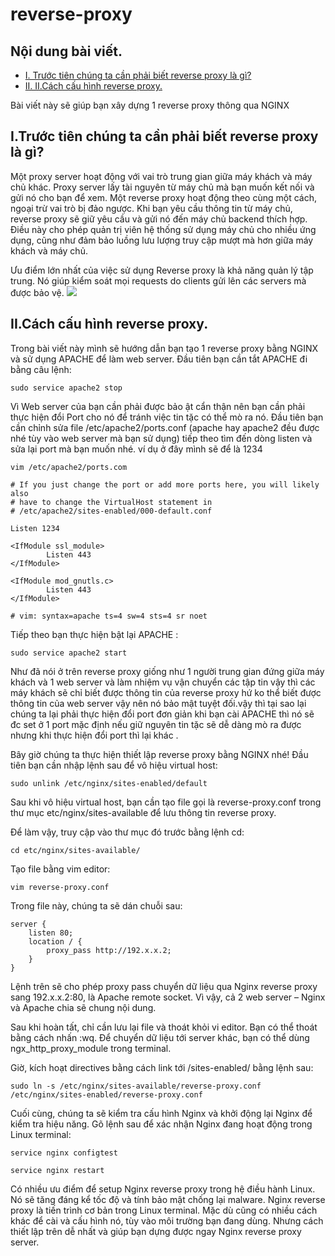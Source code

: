 # reverse-proxy
## Nội dung bài viết.
- [I. Trước tiên chúng ta cần phải biết reverse proxy là gì?](#1)
- [II. II.Cách cấu hình reverse proxy.](#2)

Bài viết này sẽ giúp bạn xây dựng 1 reverse proxy thông qua NGINX

## I.Trước tiên chúng ta cần phải biết reverse proxy là gì?<a name="1"></a>
Một proxy server hoạt động với vai trò trung gian giữa máy khách và máy chủ khác. Proxy server lấy tài nguyên từ máy chủ mà bạn muốn kết nối và gửi nó cho bạn để xem. Một reverse proxy hoạt động theo cùng một cách, ngoại trừ vai trò bị đảo ngược. Khi bạn yêu cầu thông tin từ máy chủ, reverse proxy sẽ giữ yêu cầu và gửi nó đến máy chủ backend thích hợp. Điều này cho phép quản trị viên hệ thống sử dụng máy chủ cho nhiều ứng dụng, cũng như đảm bảo luồng lưu lượng truy cập mượt mà hơn giữa máy khách và máy chủ.

Ưu điểm lớn nhất của việc sử dụng Reverse proxy là khả năng quản lý tập trung. Nó giúp kiểm soát mọi requests do clients gửi lên các servers mà được bảo vệ.
<img src="https://www.maketecheasier.com/assets/uploads/2019/03/reverse-proxy-featured-800x400.png.webp">
## II.Cách cấu hình reverse proxy.<a name="2"></a>
Trong bài viết này mình sẽ hướng dẫn bạn tạo 1 reverse proxy bằng NGINX và sử dụng APACHE để làm web server.
Đầu tiên bạn cần tắt APACHE đi bằng câu lệnh:
```
sudo service apache2 stop
```
Vì Web server của bạn cần phải được bảo ật cẩn thận nên bạn cần phải thực hiện đổi Port cho nó để tránh việc tin tặc có thể mò ra nó.
Đầu tiên bạn cần chỉnh sửa file /etc/apache2/ports.conf (apache hay apache2 đều được nhé tùy vào web server mà bạn sử dụng) tiếp theo tìm đến dòng listen và sửa lại port mà bạn muốn nhé. ví dụ ở đây mình sẽ để là 1234
```
vim /etc/apache2/ports.com
```
```
# If you just change the port or add more ports here, you will likely also
# have to change the VirtualHost statement in
# /etc/apache2/sites-enabled/000-default.conf

Listen 1234

<IfModule ssl_module>
        Listen 443
</IfModule>

<IfModule mod_gnutls.c>
        Listen 443
</IfModule>

# vim: syntax=apache ts=4 sw=4 sts=4 sr noet
```
Tiếp theo bạn thực hiện bật lại APACHE :
```
sudo service apache2 start
```
Như đã nói ở trên reverse proxy giống như 1 người trung gian đứng giữa máy khách và 1 web server và làm nhiệm vụ vận chuyển các tập tin vậy thì các máy khách sẽ chỉ biết được thông tin của reverse proxy hứ ko thể biết được thông tin của web server vậy nên nó bảo mật tuyệt đối.vậy thì tại sao lại chúng ta lại phải thực hiện đổi port đơn giản khi bạn cài APACHE thì nó sẽ đc set ở 1 port mặc định nếu giữ nguyên tin tặc sẽ dễ dàng mò ra được nhưng khi thực hiện đổi port thì lại khác .

Bây giờ chúng ta thực hiện thiết lập reverse proxy bằng NGINX nhé!
Đầu tiên bạn cần nhập lệnh sau để vô hiệu virtual host:
```
sudo unlink /etc/nginx/sites-enabled/default
```
Sau khi vô hiệu virtual host, bạn cần tạo file gọi là reverse-proxy.conf trong thư mục etc/nginx/sites-available để lưu thông tin reverse proxy.

Để làm vậy, truy cập vào thư mục đó trước bằng lệnh cd:
```
cd etc/nginx/sites-available/
```
Tạo file bằng vim editor:
```
vim reverse-proxy.conf
```
Trong file này, chúng ta sẽ dán chuỗi sau:
```
server {
    listen 80;
    location / {
        proxy_pass http://192.x.x.2;
    }
}
```
Lệnh trên sẽ cho phép proxy pass chuyển dữ liệu qua Nginx reverse proxy sang 192.x.x.2:80, là Apache remote socket. Vì vậy, cả 2 web server – Nginx và Apache chia sẽ chung nội dung.

Sau khi hoàn tất, chỉ cần lưu lại file và thoát khỏi vi editor. Bạn có thể thoát bằng cách nhấn :wq.
Để chuyển dữ liệu tới server khác, bạn có thể dùng ngx_http_proxy_module trong terminal.

Giờ, kích hoạt directives bằng cách link tới /sites-enabled/ bằng lệnh sau:
```
sudo ln -s /etc/nginx/sites-available/reverse-proxy.conf /etc/nginx/sites-enabled/reverse-proxy.conf
```
Cuối cùng, chúng ta sẽ kiểm tra cấu hình Nginx và khởi động lại Nginx để kiểm tra hiệu năng. Gõ lệnh sau để xác nhận Nginx đang hoạt động trong Linux terminal:
```
service nginx configtest
```
```
service nginx restart
```
Có nhiều ưu điểm để setup Nginx reverse proxy trong hệ điều hành Linux. Nó sẽ tăng đáng kể tốc độ và tính bảo mật chống lại malware. Nginx reverse proxy là tiến trình cơ bản trong Linux terminal. Mặc dù cũng có nhiều cách khác để cài và cấu hình nó, tùy vào môi trường bạn đang dùng. Nhưng cách thiết lập trên dễ nhất và giúp bạn dựng được ngay Nginx reverse proxy server.
